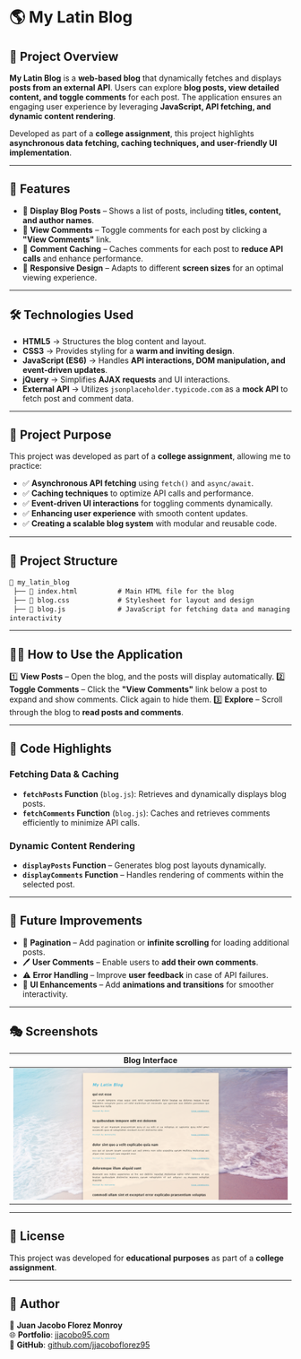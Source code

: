 # 🌎 My Latin Blog

## 📌 Project Overview

**My Latin Blog** is a **web-based blog** that dynamically fetches and displays **posts from an external API**. Users can explore **blog posts, view detailed content, and toggle comments** for each post. The application ensures an engaging user experience by leveraging **JavaScript, API fetching, and dynamic content rendering**.

Developed as part of a **college assignment**, this project highlights **asynchronous data fetching, caching techniques, and user-friendly UI implementation**.

---

## 🚀 Features

- 📝 **Display Blog Posts** – Shows a list of posts, including **titles, content, and author names**.
- 💬 **View Comments** – Toggle comments for each post by clicking a **"View Comments"** link.
- 🚀 **Comment Caching** – Caches comments for each post to **reduce API calls** and enhance performance.
- 📱 **Responsive Design** – Adapts to different **screen sizes** for an optimal viewing experience.

---

## 🛠 Technologies Used

- **HTML5** → Structures the blog content and layout.
- **CSS3** → Provides styling for a **warm and inviting design**.
- **JavaScript (ES6)** → Handles **API interactions, DOM manipulation, and event-driven updates**.
- **jQuery** → Simplifies **AJAX requests** and UI interactions.
- **External API** → Utilizes `jsonplaceholder.typicode.com` as a **mock API** to fetch post and comment data.

---

## 🎯 Project Purpose

This project was developed as part of a **college assignment**, allowing me to practice:

- ✅ **Asynchronous API fetching** using `fetch()` and `async/await`.
- ✅ **Caching techniques** to optimize API calls and performance.
- ✅ **Event-driven UI interactions** for toggling comments dynamically.
- ✅ **Enhancing user experience** with smooth content updates.
- ✅ **Creating a scalable blog system** with modular and reusable code.

---

## 📂 Project Structure

```
📁 my_latin_blog
 ├── 📄 index.html          # Main HTML file for the blog
 ├── 📄 blog.css            # Stylesheet for layout and design
 ├── 📄 blog.js             # JavaScript for fetching data and managing interactivity
```

---

## 🏃‍♂️ How to Use the Application

1️⃣ **View Posts** – Open the blog, and the posts will display automatically.
2️⃣ **Toggle Comments** – Click the **"View Comments"** link below a post to expand and show comments. Click again to hide them.
3️⃣ **Explore** – Scroll through the blog to **read posts and comments**.

---

## 📝 Code Highlights

### **Fetching Data & Caching**
- **`fetchPosts` Function** (`blog.js`): Retrieves and dynamically displays blog posts.
- **`fetchComments` Function** (`blog.js`): Caches and retrieves comments efficiently to minimize API calls.

### **Dynamic Content Rendering**
- **`displayPosts` Function** – Generates blog post layouts dynamically.
- **`displayComments` Function** – Handles rendering of comments within the selected post.

---

## 🌟 Future Improvements

- 📜 **Pagination** – Add pagination or **infinite scrolling** for loading additional posts.
- 🖊 **User Comments** – Enable users to **add their own comments**.
- ⚠ **Error Handling** – Improve **user feedback** in case of API failures.
- 🎨 **UI Enhancements** – Add **animations and transitions** for smoother interactivity.

---

## 🎭 Screenshots  

| Blog Interface |  
|--------------|  
| ![Blog](images/github/blog.png) |  

---

## 📜 License

This project was developed for **educational purposes** as part of a **college assignment**.

---

## 💼 Author

👤 **Juan Jacobo Florez Monroy**  
🌐 **Portfolio**: [jjacobo95.com](https://jjacobo95.com)  
🐙 **GitHub**: [github.com/jjacoboflorez95](https://github.com/jjacoboflorez95)